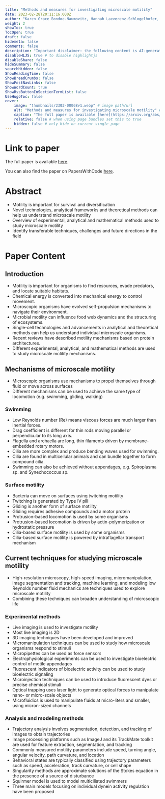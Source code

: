```yaml
---
title: "Methods and measures for investigating microscale motility"
date: 2023-02-28T20:11:16.000Z
author: "Karen Grace Bondoc-Naumovitz, Hannah Laeverenz-Schlogelhofer, Rebecca N. Poon, Alexander K. Boggon, Samuel A. Bentley and 2 others"
weight: 2
showToc: true
TocOpen: true
draft: false
hidemeta: false
comments: false
description: "Important disclaimer: the following content is AI-generated, please make sure to fact check the presented information by reading the full paper."
disableHLJS: true # to disable highlightjs
disableShare: false
hideSummary: false
searchHidden: false
ShowReadingTime: false
ShowBreadCrumbs: false
ShowPostNavLinks: false
ShowWordCount: true
ShowRssButtonInSectionTermList: false
UseHugoToc: false
cover:
    image: "thumbnails/2303-00068v1.webp" # image path/url
    alt: "Methods and measures for investigating microscale motility" # alt text
    caption: "The full paper is available [here](https://arxiv.org/abs/2303.00068)." # display caption under cover
    relative: false # when using page bundles set this to true
    hidden: false # only hide on current single page
---
```


# Link to paper
The full paper is available [here](https://arxiv.org/abs/2303.00068).

You can also find the paper on PapersWithCode [here](https://paperswithcode.com/paper/methods-and-measures-for-investigating).

# Abstract
- Motility is important for survival and diversification
- Novel technologies, analytical frameworks and theoretical methods can help us understand microscale motility
- Overview of experimental, analytical and mathematical methods used to study microscale motility
- Identify transferable techniques, challenges and future directions in the field

# Paper Content

## Introduction
- Motility is important for organisms to find resources, evade predators, and locate suitable habitats.
- Chemical energy is converted into mechanical energy to control movement.
- Microscopic organisms have evolved self-propulsion mechanisms to navigate their environment.
- Microbial motility can influence food web dynamics and the structuring of ecosystems.
- Single-cell technologies and advancements in analytical and theoretical methods can help us understand individual microscale organisms.
- Recent reviews have described motility mechanisms based on protein architectures.
- Different experimental, analytical, and mathematical methods are used to study microscale motility mechanisms.

## Mechanisms of microscale motility
- Microscopic organisms use mechanisms to propel themselves through fluid or move across surfaces
- Different mechanisms can be used to achieve the same type of locomotion (e.g. swimming, gliding, walking)

### Swimming
- Low Reynolds number (Re) means viscous forces are much larger than inertial forces.
- Drag coefficient is different for thin rods moving parallel or perpendicular to its long axis.
- Flagella and archaella are long, thin filaments driven by membrane-embedded rotary motors.
- Cilia are more complex and produce bending waves used for swimming.
- Cilia are found in multicellular animals and can bundle together to form compound cilia.
- Swimming can also be achieved without appendages, e.g. Spiroplasma sp. and Synechococcus sp.

### Surface motility
- Bacteria can move on surfaces using twitching motility
- Twitching is generated by Type IV pili
- Gliding is another form of surface motility
- Gliding requires adhesive compounds and a motor protein
- Protrusion-based locomotion is used by some organisms
- Protrusion-based locomotion is driven by actin-polymerization or hydrostatic pressure
- Cilia-based surface motility is used by some organisms
- Cilia-based surface motility is powered by intraflagellar transport mechanism

## Current techniques for studying microscale motility
- High-resolution microscopy, high-speed imaging, micromanipulation, image segmentation and tracking, machine learning, and modeling low Reynolds number fluid mechanics are techniques used to explore microscale motility
- Combining these techniques can broaden understanding of microscopic life

### Experimental methods
- Live imaging is used to investigate motility
- Most live imaging is 2D
- 3D imaging techniques have been developed and improved
- Micromanipulation techniques can be used to study how microscale organisms respond to stimuli
- Micropipettes can be used as force sensors
- Electrophysiological experiments can be used to investigate bioelectric control of motile appendages
- Fluorescent indicators of bioelectric activity can be used to study bioelectric signaling
- Microinjection techniques can be used to introduce fluorescent dyes or precise chemical stimuli
- Optical trapping uses laser light to generate optical forces to manipulate nano- or micro-scale objects
- Microfluidics is used to manipulate fluids at micro-liters and smaller, using micron-sized channels

### Analysis and modeling methods
- Trajectory analysis involves segmentation, detection, and tracking of images to obtain trajectories
- Image processing platforms such as ImageJ and its TrackMate toolkit are used for feature extraction, segmentation, and tracking
- Commonly measured motility parameters include speed, turning angle, angular velocity, path curvature, and location
- Behavioral states are typically classified using trajectory parameters such as speed, acceleration, track curvature, or cell shape
- Singularity methods are approximate solutions of the Stokes equation in the presence of a source of disturbance
- Squirmer model is used to model multiciliated swimmers
- Three main models focusing on individual dynein activity regulation have been proposed
